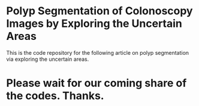 # Polyp Segmentation of Colonoscopy Images by Exploring the Uncertain Areas
This is the code repository for the following article on polyp segmentation via exploring the uncertain areas.

# Please wait for our coming share of the codes. Thanks.
